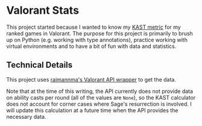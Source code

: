 # Valorant Stats
This project started because I wanted to know my [KAST metric](https://www.thespike.gg/forums/topic/introducing-kast-metric/9703) for my ranked games in Valorant. The purpose for this project is primarily to brush up on Python (e.g. working with type annotations), practice working with virtual environments and to have a bit of fun with data and statistics.

## Technical Details
This project uses [raimannma's Valorant API wrapper](https://github.com/raimannma/ValorantAPI) to get the data.

Note that at the time of this writing, the API currently does not provide data on ability casts per round (all of the values are `None`), so the KAST calculator does not account for corner cases where Sage's resurrection is involved. I will update this calculation at a future time when the API provides the necessary data.
